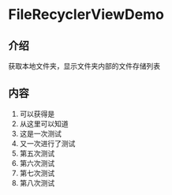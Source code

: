 # FileRecyclerViewDemo
## 介绍

获取本地文件夹，显示文件夹内部的文件存储列表

## 内容

1. 可以获得是
2. 从这里可以知道
3. 这是一次测试
4. 又一次进行了测试
5. 第五次测试
6. 第六次测试
7. 第七次测试
8. 第八次测试

